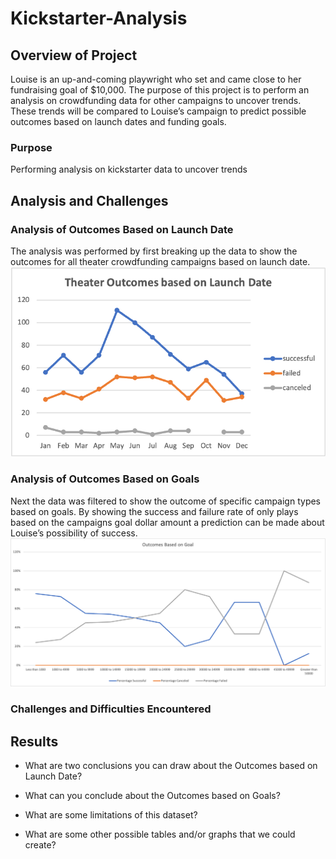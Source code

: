 # Kickstarter-Analysis

## Overview of Project
Louise is an up-and-coming playwright who set and came close to her fundraising goal of $10,000. The purpose of this project is to perform an analysis on crowdfunding data for other campaigns to uncover trends. These trends will be compared to Louise’s campaign to predict possible outcomes based on launch dates and funding goals.
### Purpose
Performing analysis on kickstarter data to uncover trends
## Analysis and Challenges

### Analysis of Outcomes Based on Launch Date
The analysis was performed by first breaking up the data to show the outcomes for all theater crowdfunding campaigns based on launch date.
![Theater_Outcomes_vs_Launch](https://github.com/jaousley/Kickstarter-Analysis/blob/main/Theater_Outcomes_vs_Launch.png)
### Analysis of Outcomes Based on Goals
Next the data was filtered to show the outcome of specific campaign types based on goals. By showing the success and failure rate of only plays based on the campaigns goal dollar amount a prediction can be made about Louise’s possibility of success. 
![Outcomes_vs_Goals](https://github.com/jaousley/Kickstarter-Analysis/blob/main/Outcomes_vs_Goals.png)
### Challenges and Difficulties Encountered

## Results

- What are two conclusions you can draw about the Outcomes based on Launch Date?

- What can you conclude about the Outcomes based on Goals?

- What are some limitations of this dataset?

- What are some other possible tables and/or graphs that we could create?

